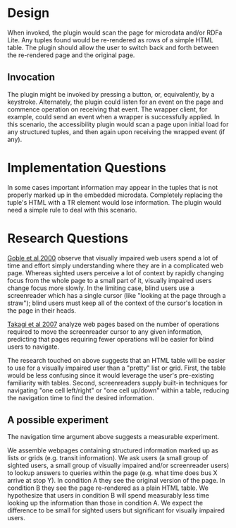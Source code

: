 # Design #

When invoked, the plugin would scan the page for microdata and/or RDFa
Lite.  Any tuples found would be re-rendered as rows of a simple HTML
table.  The plugin should allow the user to switch back and forth
between the re-rendered page and the original page.

## Invocation ##

The plugin might be invoked by pressing a button, or, equivalently, by
a keystroke.  Alternately, the plugin could listen for an event on the
page and commence operation on receiving that event.  The wrapper
client, for example, could send an event when a wrapper is
successfully applied.  In this scenario, the accessibility plugin
would scan a page upon initial load for any structured tuples, and
then again upon receiving the wrapped event (if any).

# Implementation Questions #

In some cases important information may appear in the tuples that is
not properly marked up in the embedded microdata.  Completely
replacing the tuple's HTML with a TR element would lose information.
The plugin would need a simple rule to deal with this scenario.

# Research Questions #

[Goble et al 2000](https://gae-wrapup-server.googlecode.com/hg/doc/bib/2000_gobleWebTravellers.pdf)
observe that visually impaired web users spend a lot of time and
effort simply understanding where they are in a complicated web page.
Whereas sighted users perceive a lot of context by rapidly changing
focus from the whole page to a small part of it, visually impaired
users change focus more slowly.  In the limiting case, blind users use
a screenreader which has a single cursor (like "looking at the page
through a straw"); blind users must keep all of the context of the
cursor's location in the page in their heads.

[Takagi et al 2007](https://gae-wrapup-server.googlecode.com/hg/doc/bib/2007_takagiNavWebAppsBlindUse.pdf)
analyze web pages based on the number of operations required to move
the screenreader cursor to any given information, predicting that
pages requiring fewer operations will be easier for blind users to
navigate.

The research touched on above suggests that an HTML table will be
easier to use for a visually impaired user than a "pretty" list or
grid.  First, the table would be less confusing since it would
leverage the user's pre-existing familiarity with tables.  Second,
screenreaders supply built-in techniques for navigating "one cell
left/right" or "one cell up/down" within a table, reducing the
navigation time to find the desired information.

## A possible experiment ##

The navigation time argument above suggests a measurable experiment.

We assemble webpages containing structured information marked up as
lists or grids (e.g. transit information).  We ask users (a small
group of sighted users, a small group of visually impaired and/or
screenreader users) to lookup answers to queries within the page
(e.g. what time does bus X arrive at stop Y).  In condition A they see
the original version of the page.  In condition B they see the page
re-rendered as a plain HTML table.  We hypothesize that users in
condition B will spend measurably less time looking up the information
than those in condition A.  We expect the difference to be small for
sighted users but significant for visually impaired users.